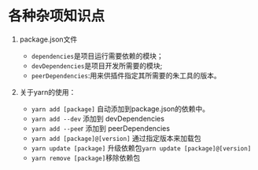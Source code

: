 # 各种杂项知识点

1. package.json文件
    * `dependencies`是项目运行需要依赖的模块；
    * `devDependencies`是项目开发所需要的模块;
    * `peerDependencies`:用来供插件指定其所需要的朱工具的版本。

2. 关于yarn的使用：
    * `yarn add [package]` 自动添加到package.json的依赖中。
    * `yarn add --dev` 添加到 devDependencies
    * `yarn add --pee`r 添加到 peerDependencies
    * `yarn add [package]@[version]` 通过指定版本来加载包
    * `yarn update [package]` 升级依赖包`yarn update [package]@[version]`
    * `yarn remove [package]`移除依赖包